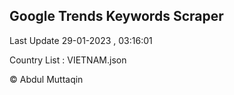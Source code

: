 

## Google Trends Keywords Scraper 
 
Last Update 29-01-2023 , 03:16:01

Country List :
VIETNAM.json



© Abdul Muttaqin 
